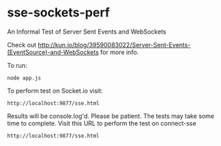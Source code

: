 sse-sockets-perf
================

An Informal Test of Server Sent Events and WebSockets

Check out http://kun.io/blog/39590083022/Server-Sent-Events-(EventSource)-and-WebSockets for more info.

To run:

    node app.js
  
To perform test on Socket.io visit:

    http://localhost:9877/sse.html
  
Results will be console.log'd.  Please be patient.  The tests may take some time to complete.  Visit this URL to perform the test on connect-sse

    http://localhost:9877/sse.html

